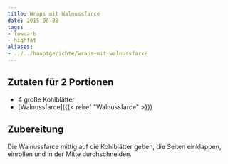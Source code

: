 ```yaml
---
title: Wraps mit Walnussfarce
date: 2015-06-30
tags:
- lowcarb
- highfat
aliases:
- ../../hauptgerichte/wraps-mit-walnussfarce
---
```


## Zutaten für 2 Portionen
- 4     große Kohlblätter
- [Walnussfarce]({{< relref "Walnussfarce" >}})

## Zubereitung
Die Walnussfarce mittig auf die Kohlblätter geben, die Seiten einklappen, einrollen und in der Mitte durchschneiden.
